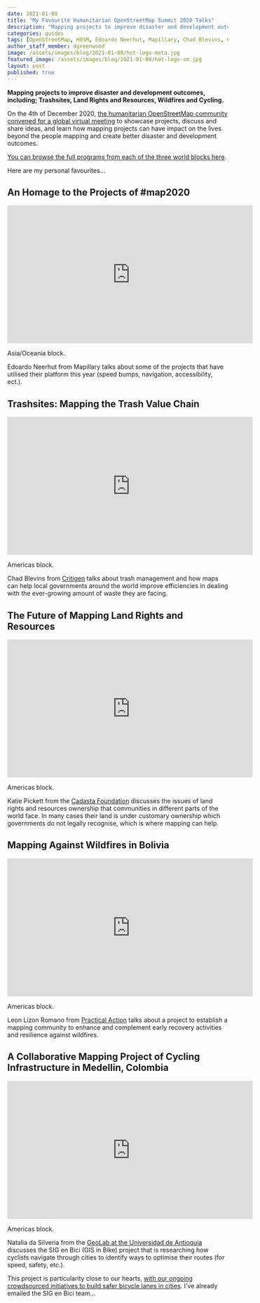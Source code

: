 ```yaml
---
date: 2021-01-08
title: "My Favourite Humanitarian OpenStreetMap Summit 2020 Talks"
description: "Mapping projects to improve disaster and development outcomes, including; Trashsites, Land Rights and Resources, Wildfires and Cycling."
categories: guides
tags: [OpenStreetMap, HOSM, Edoardo Neerhut, Mapillary, Chad Blevins, Critigen, Leon Lizon Romano, Practical Action, Natalia da Silveria, bike, Universidad de Antioquia, GeoLab]
author_staff_member: dgreenwood
image: /assets/images/blog/2021-01-08/hot-logo-meta.jpg
featured_image: /assets/images/blog/2021-01-08/hot-logo-sm.jpg
layout: post
published: true
---
```


**Mapping projects to improve disaster and development outcomes, including; Trashsites, Land Rights and Resources, Wildfires and Cycling.**

On the 4th of December 2020, [the humanitarian OpenStreetMap community convened for a global virtual meeting](https://summit2020.hotosm.org/
) to showcase projects, discuss and share ideas, and learn how mapping projects can have impact on the lives beyond the people mapping and create better disaster and development outcomes.

[You can browse the full programs from each of the three world blocks here](https://summit2020.hotosm.org/program/).

Here are my personal favourites...

## An Homage to the Projects of #map2020

<iframe width="560" height="315" src="https://www.youtube.com/embed/i7bdOQOHUOg" frameborder="0" allow="accelerometer; autoplay; clipboard-write; encrypted-media; gyroscope; picture-in-picture" allowfullscreen></iframe>

Asia/Oceania block.

Edoardo Neerhut from Mapillary talks about some of the projects that have utilised their platform this year (speed bumps, navigation, accessibility, ect.).

## Trashsites: Mapping the Trash Value Chain

<iframe width="560" height="315" src="https://www.youtube.com/embed/1zavj_hT84A" frameborder="0" allow="accelerometer; autoplay; clipboard-write; encrypted-media; gyroscope; picture-in-picture" allowfullscreen></iframe>

Americas block.

Chad Blevins from [Critigen](https://www.critigen.com/) talks about trash management and how maps can help local governments around the world improve efficiencies in dealing with the ever-growing amount of waste they are facing.

## The Future of Mapping Land Rights and Resources

<iframe width="560" height="315" src="https://www.youtube.com/embed/B3LgUS21K9w" frameborder="0" allow="accelerometer; autoplay; clipboard-write; encrypted-media; gyroscope; picture-in-picture" allowfullscreen></iframe>

Americas block.

Katie Pickett from the [Cadasta Foundation](https://cadasta.org/) discusses the issues of land rights and resources ownership that communities in different parts of the world face. In many cases their land is under customary ownership which governments do not legally recognise, which is where mapping can help.

## Mapping Against Wildfires in Bolivia 

<iframe width="560" height="315" src="https://www.youtube.com/embed/saqVGyMSL1o" frameborder="0" allow="accelerometer; autoplay; clipboard-write; encrypted-media; gyroscope; picture-in-picture" allowfullscreen></iframe>

Americas block.

Leon Lizon Romano from [Practical Action](https://practicalaction.org/) talks about a project to establish a mapping community to enhance and complement early recovery activities and resilience against wildfires.

## A Collaborative Mapping Project of Cycling Infrastructure in Medellin, Colombia

<iframe width="560" height="315" src="https://www.youtube.com/embed/jJ-dB6-1MlA" frameborder="0" allow="accelerometer; autoplay; clipboard-write; encrypted-media; gyroscope; picture-in-picture" allowfullscreen></iframe>

Americas block.

Natalia da Silveria from the [GeoLab at the Universidad de Antioquia](http://www.udea.edu.co/) discusses the SIG en Bici (GIS in Bike) project that is researching how cyclists navigate through cities to identify ways to optimise their routes (for speed, safety, etc.).

This project is particularity close to our hearts, [with our ongoing crowdsourced initiatives to build safer bicycle lanes in cities](/blog/2020/challenge-map-amsterdam-by-bicycle). I've already emailed the SIG en Bici team...